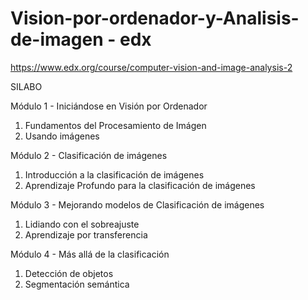 # Vision-por-ordenador-y-Analisis-de-imagen - edx
https://www.edx.org/course/computer-vision-and-image-analysis-2


SILABO

Módulo 1 - Iniciándose en Visión por Ordenador
1. Fundamentos del Procesamiento de Imágen
2. Usando imágenes

Módulo 2 - Clasificación de imágenes
1. Introducción a la clasificación de imágenes
2. Aprendizaje Profundo para la clasificación de imágenes

Módulo 3 - Mejorando modelos de Clasificación de imágenes
1. Lidiando con el sobreajuste 
2. Aprendizaje por transferencia

Módulo 4 - Más allá de la clasificación
1. Detección de objetos
2. Segmentación semántica


